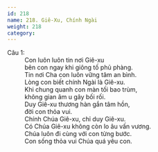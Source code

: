 ```yaml
---
id: 218
name: 218. Giê-Xu, Chính Ngài
weight: 218
category: 
---
```

<dl><dt>Câu 1:</dt><dd data-verse="1">Con luôn luôn tin nơi Giê-xu <br/>bên con ngay khi giông tố phủ phàng. <br/>Tin nơi Cha con luôn vững tâm an bình. <br/>Lòng con biết chính Ngài là Giê-xu. <br/>Khi chung quanh con màn tối bao trùm, <br/>không gian âm u gây bối rối. <br/>Duy Giê-xu thương hàn gắn tâm hồn, <br/>đời con thỏa vui. <br/>Chính Chúa Giê-xu, chỉ duy Giê-xu. <br/>Có Chúa Giê-xu không còn lo âu vấn vương. <br/>Chúa luôn đi cùng với con từng bước. <br/>Con sống thỏa vui Chúa quá yêu con. </dd></dl>
